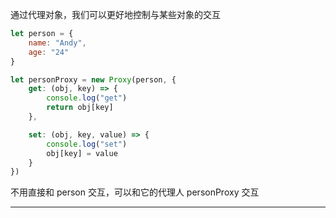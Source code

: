 通过代理对象，我们可以更好地控制与某些对象的交互

```javascript
let person = {
	name: "Andy",
	age: "24"
}

let personProxy = new Proxy(person, {
	get: (obj, key) => {
		console.log("get")
		return obj[key]
	},

	set: (obj, key, value) => {
		console.log("set")
		obj[key] = value
	}
})
```

不用直接和 person 交互，可以和它的代理人 personProxy 交互

---
